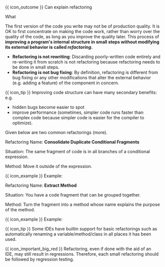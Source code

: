 <span id="prereqs"></span>

<span id="outcomes">{{ icon_outcome }} Can explain refactoring</span>

<span id="title">What</span>

<div id="body">

The first version of the code you write may not be of production quality. It is OK to first concentrate on making the code work, rather than worry over the quality of the code, as long as you improve the quality later. This process of **improving a program's internal structure in small steps without modifying its external behavior is called _refactoring_.**

* **Refactoring is not rewriting**: Discarding poorly-written code entirely and re-writing it from scratch is not refactoring because refactoring needs to be done in small steps.
* **Refactoring is not bug fixing**: By definition, refactoring is different from bug fixing or any other modifications that alter the external behavior (e.g. adding a feature) of the component in concern.

<box>

{{ icon_tip }} Improving code structure can have many secondary benefits: e.g.
 * hidden bugs become easier to spot
 * improve performance (sometimes, simpler code runs faster than complex code because simpler code is easier for the compiler to optimize).

</box>

Given below are two common refactorings (<trigger trigger="click" for="modal:refactoring-catalog-what">more</trigger>).

<modal header="**Refactoring Catalogs**" id="modal:refactoring-catalog-what">
  <include src="../../common/references.md#refactoring-catalog"/>
</modal>

<box>

Refactoring Name: **Consolidate Duplicate Conditional Fragments**

Situation:  The same fragment of code is in all branches of a conditional expression.

Method: Move it outside of the expression.

{{ icon_example }} Example:

<div class="alt-java">

<include src="example-consolidate-java.md" />

  </div>
<div class="alt-python">

<include src="example-consolidate-python.md" />

</div>

</box>

<box>

Refactoring Name:  **Extract Method**

Situation:  You have a code fragment that can be grouped together.

Method: Turn the fragment into a method whose name explains the purpose of the method.

{{ icon_example }} Example:

<div class="alt-java">
  <include src="example-extract-java.md" />
</div>
<div class="alt-python">
  <include src="example-extract-python.md" />
</div>

</box>


{{ icon_tip }} Some IDEs have builtin support for basic refactorings such as automatically renaming a variable/method/class in all places it has been used.


{{ icon_important_big_red }} Refactoring, even if done with the aid of an IDE, may still result in regressions. Therefore, each small refactoring should be followed by regression testing.


</div>

<div id="extras">
<include src="exercisesPanel.md" boilerplate/>
</div>
